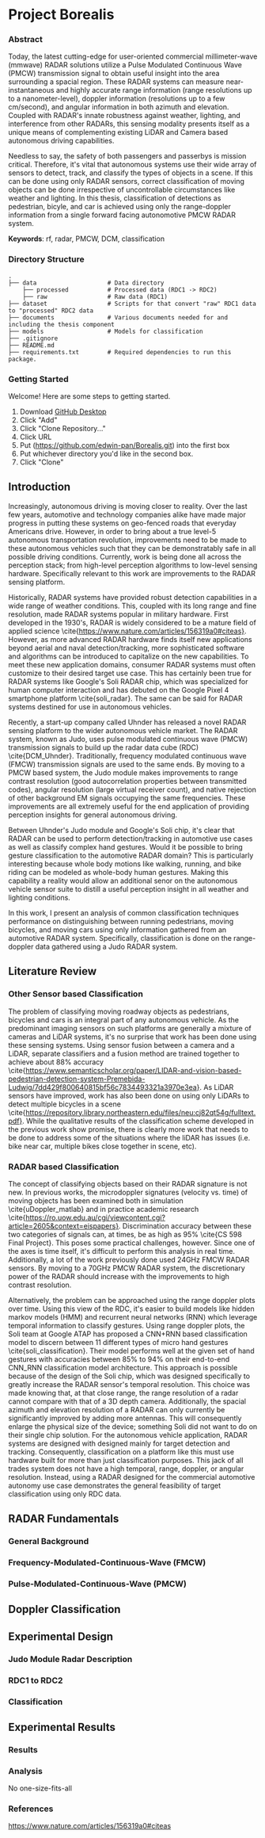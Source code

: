 # Project Borealis 

### Abstract
Today, the latest cutting-edge for user-oriented commercial millimeter-wave (mmwave) RADAR solutions utilize a Pulse Modulated Continuous Wave (PMCW) transmission signal to obtain useful insight into the area surrounding a spacial region. These RADAR systems can measure near-instantaneous and highly accurate range information (range resolutions up to a nanometer-level), doppler information (resolutions up to a few cm/second), and angular information in both azimuth and elevation. Coupled with RADAR's innate robustness against weather, lighting, and interference from other RADARs, this sensing modality presents itself as a unique means of complementing existing LiDAR and Camera based autonomous driving capabilities.

Needless to say, the safety of both passengers and passerbys is mission critical. Therefore, it's vital that autonomous systems use their wide array of sensors to detect, track, and classify the types of objects in a scene. If this can be done using only RADAR sensors, correct classification of moving objects can be done irrespective of uncontrollable circumstances like weather and lighting. In this thesis, classification of detections as pedestrian, bicyle, and car is achieved using only the range-doppler information from a single forward facing autonomotive PMCW RADAR system.

**Keywords**: rf, radar, PMCW, DCM, classification

### Directory Structure
    .
    ├── data                    # Data directory
        ├── processed           # Processed data (RDC1 -> RDC2)
        ├── raw                 # Raw data (RDC1)
    ├── dataset                 # Scripts for that convert "raw" RDC1 data to "processed" RDC2 data
    ├── documents               # Various documents needed for and including the thesis component
    ├── models                  # Models for classification
    ├── .gitignore
    ├── README.md
    ├── requirements.txt        # Required dependencies to run this package.

### Getting Started
Welcome! Here are some steps to getting started.
1. Download [GitHub Desktop](https://desktop.github.com/)
2. Click "Add"
3. Click "Clone Repository..."
4. Click URL
5. Put (https://github.com/edwin-pan/Borealis.git) into the first box
6. Put whichever directory you'd like in the second box. 
7. Click "Clone"


## Introduction
Increasingly, autonomous driving is moving closer to reality. Over the last few years, automotive and technology companies alike have made major progress in putting these systems on geo-fenced roads that everyday Americans drive. However, in order to bring about a true level-5 autonomous transportation revolution, improvements need to be made to these autonomous vehicles such that they can be demonstratably safe in all possible driving conditions. Currently, work is being done all across the perception stack; from high-level perception algorithms to low-level sensing hardware. Specifically relevant to this work are improvements to the RADAR sensing platform.

Historically, RADAR systems have provided robust detection capabilities in a wide range of weather conditions. This, coupled with its long range and fine resolution, made RADAR systems popular in military hardware. First developed in the 1930's, RADAR is widely considered to be a mature field of applied science \cite{https://www.nature.com/articles/156319a0#citeas}. However, as more advanced RADAR hardware finds itself new applications beyond aerial and naval detection/tracking, more sophisticated software and algorithms can be introduced to capitalize on the new capabilities. To meet these new application domains, consumer RADAR systems must often customize to their desired target use case. This has certainly been true for RADAR systems like Google's Soli RADAR chip, which was specialized for human computer interaction and has debuted on the Google Pixel 4 smartphone platform \cite{soli_radar}. The same can be said for RADAR systems destined for use in autonomous vehicles.

Recently, a start-up company called Uhnder has released a novel RADAR sensing platform to the wider autonomous vehicle market. The RADAR system, known as Judo, uses pulse modulated continuous wave (PMCW) transmission signals to build up the radar data cube (RDC) \cite{DCM_Uhnder}. Traditionally, frequency modulated continuous wave (FMCW) transmission signals are used to the same ends. By moving to a PMCW based system, the Judo module makes improvements to range contrast resolution (good autocorrelation properties between transmitted codes), angular resolution (large virtual receiver count), and native rejection of other background EM signals occupying the same frequencies. These improvements are all extremely useful for the end application of providing perception insights for general autonomous driving.

Between Uhnder's Judo module and Google's Soli chip, it's clear that RADAR can be used to perform detection/tracking in automotive use cases as well as classify complex hand gestures. Would it be possible to bring gesture classification to the automotive RADAR domain? This is particularly interesting because whole body motions like walking, running, and bike riding can be modeled as whole-body human gestures. Making this capability a reality would allow an additional senor on the autonomous vehicle sensor suite to distill a useful perception insight in all weather and lighting conditions.

In this work, I present an analysis of common classification techniques performance on distinguishing between running pedestrians, moving bicycles, and moving cars using only information gathered from an automotive RADAR system. Specifically, classification is done on the range-doppler data gathered using a Judo RADAR system.


## Literature Review
### Other Sensor based Classification
The problem of classifying moving roadway objects as pedestrians, bicycles and cars is an integral part of any autonomous vehicle. As the predominant imaging sensors on such platforms are generally a mixture of cameras and LiDAR systems, it's no surprise that work has been done using these sensing systems. Using sensor fusion between a camera and a LiDAR, separate classifiers and a fusion method are trained together to achieve about 88% accuracy \cite{https://www.semanticscholar.org/paper/LIDAR-and-vision-based-pedestrian-detection-system-Premebida-Ludwig/7dd429f800640815bf56c7834493321a3970e3ea}. As LiDAR sensors have improved, work has also been done on using only LiDARs to detect multiple bicycles in a scene \cite{https://repository.library.northeastern.edu/files/neu:cj82qt54g/fulltext.pdf}. While the qualitative results of the classification scheme developed in the previous work show promise, there is clearly more work that needs to be done to address some of the situations where the liDAR has issues (i.e. bike near car, multiple bikes close together in scene, etc).

### RADAR based Classification
The concept of classifying objects based on their RADAR signature is not new. In previous works, the microdoppler signatures (velocity vs. time) of moving objects has been examined both in simulation \cite{uDoppler_matlab} and in practice academic research \cite{https://ro.uow.edu.au/cgi/viewcontent.cgi?article=2605&context=eispapers}. Discrimination accuracy between these two categories of signals can, at times, be as high as 95% \cite{CS 598 Final Project}. This poses some practical challenges, however. Since one of the axes is time itself, it's difficult to perform this analysis in real time. Additionally, a lot of the work previously done used 24GHz FMCW RADAR sensors. By moving to a 70GHz PMCW RADAR system, the discretionary power of the RADAR should increase with the improvements to high contrast resolution.

Alternatively, the problem can be approached using the range doppler plots over time. Using this view of the RDC, it's easier to build models like hidden markov models (HMM) and recurrent neural networks (RNN) which leverage temporal information to classify gestures. Using range doppler plots, the Soli team at Google ATAP has proposed a CNN+RNN based classification model to discern between 11 different types of micro hand gestures \cite{soli_classification}. Their model performs well at the given set of hand gestures with accuracies between 85% to 94% on their end-to-end CNN_RNN classification model architecture. This approach is possible because of the design of the Soli chip, which was designed specifically to greatly increase the RADAR sensor's temporal resolution. This choice was made knowing that, at that close range, the range resolution of a radar cannot compare with that of a 3D depth camera. Additionally, the spacial azimuth and elevation resolution of a RADAR can only currently be significantly improved by adding more antennas. This will consequently enlarge the physical size of the device; something Soli did not want to do on their single chip solution. For the autonomous vehicle application, RADAR systems are designed with designed mainly for target detection and tracking. Consequently, classification on a platform like this must use hardware built for more than just classification purposes. This jack of all trades system does not have a high temporal, range, doppler, or angular resolution. Instead, using a RADAR designed for the commercial automotive autonomy use case demonstrates the general feasibility of target classification using only RDC data.


## RADAR Fundamentals
 

### General Background
### Frequency-Modulated-Continuous-Wave (FMCW)
### Pulse-Modulated-Continuous-Wave (PMCW)

## Doppler Classification

## Experimental Design
### Judo Module Radar Description
### RDC1 to RDC2
### Classification

## Experimental Results
### Results
### Analysis
No one-size-fits-all
### References

https://www.nature.com/articles/156319a0#citeas